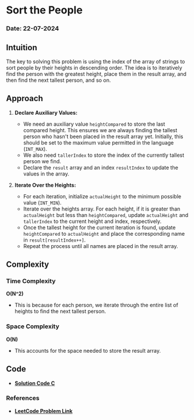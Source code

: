 # Sort the People
### Date: 22-07-2024

## Intuition
The key to solving this problem is using the index of the array of strings to sort people by their heights in descending order. The idea is to iteratively find the person with the greatest height, place them in the result array, and then find the next tallest person, and so on.

## Approach

1. **Declare Auxiliary Values:**
    - We need an auxiliary value `heightCompared` to store the last compared height. This ensures we are always finding the tallest person who hasn't been placed in the result array yet. Initially, this should be set to the maximum value permitted in the language (`INT_MAX`).
    - We also need `tallerIndex` to store the index of the currently tallest person we find.
    - Declare the `result` array and an index `resultIndex` to update the values in the array.

2. **Iterate Over the Heights:**
    - For each iteration, initialize `actualHeight` to the minimum possible value (`INT_MIN`).
    - Iterate over the heights array. For each height, if it is greater than `actualHeight` but less than `heightCompared`, update `actualHeight` and `tallerIndex` to the current height and index, respectively.
    - Once the tallest height for the current iteration is found, update `heightCompared` to `actualHeight` and place the corresponding name in `result[resultIndex++]`.
    - Repeat the process until all names are placed in the result array.

## Complexity

### Time Complexity

**O(N^2)**

- This is because for each person, we iterate through the entire list of heights to find the next tallest person.

### Space Complexity

**O(N)**

- This accounts for the space needed to store the result array.

## Code

- **[Solution Code C](./2418.c)**

### References

- **[LeetCode Problem Link](https://leetcode.com/problems/sort-the-people/?envType=daily-question&envId=2024-07-22)**
